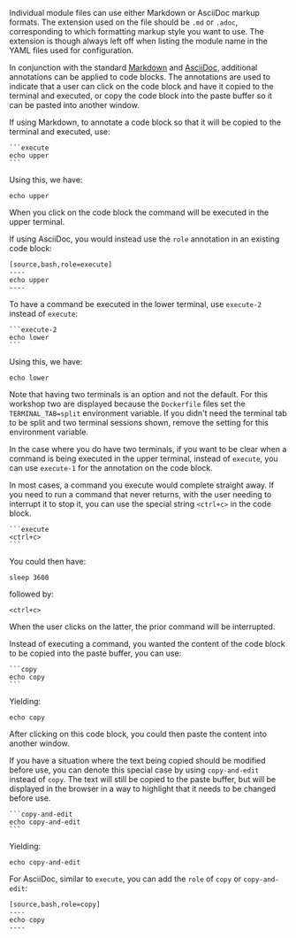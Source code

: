 Individual module files can use either Markdown or AsciiDoc markup formats. The extension used on the file should be `.md` or `.adoc`, corresponding to which formatting markup style you want to use. The extension is though always left off when listing the module name in the YAML files used for configuration.

In conjunction with the standard [Markdown](https://github.github.com/gfm/) and [AsciiDoc](http://asciidoc.org/), additional annotations can be applied to code blocks. The annotations are used to indicate that a user can click on the code block and have it copied to the terminal and executed, or copy the code block into the paste buffer so it can be pasted into another window.

If using Markdown, to annotate a code block so that it will be copied to the terminal and executed, use:

<pre><code>```execute
echo upper
```</code></pre>

Using this, we have:

```execute
echo upper
```

When you click on the code block the command will be executed in the upper terminal.

If using AsciiDoc, you would instead use the `role` annotation in an existing code block:

<pre><code>[source,bash,role=execute]
----
echo upper
----
</code></pre>

To have a command be executed in the lower terminal, use `execute-2` instead of `execute`:

<pre><code>```execute-2
echo lower
```</code></pre>

Using this, we have:

```execute-2
echo lower
```

Note that having two terminals is an option and not the default. For this workshop two are displayed because the `Dockerfile` files set the `TERMINAL_TAB=split` environment variable. If you didn't need the terminal tab to be split and two terminal sessions shown, remove the setting for this environment variable.

In the case where you do have two terminals, if you want to be clear when a command is being executed in the upper terminal, instead of `execute`, you can use `execute-1` for the annotation on the code block.

In most cases, a command you execute would complete straight away. If you need to run a command that never returns, with the user needing to interrupt it to stop it, you can use the special string `<ctrl+c>` in the code block.

<pre><code>```execute
&lt;ctrl+c&gt;
```</code></pre>

You could then have:

```execute
sleep 3600
```

followed by:

```execute
<ctrl+c>
```

When the user clicks on the latter, the prior command will be interrupted.

Instead of executing a command, you wanted the content of the code block to be copied into the paste buffer, you can use:

<pre><code>```copy
echo copy
```</code></pre>

Yielding:

```copy
echo copy
```

After clicking on this code block, you could then paste the content into another window.

If you have a situation where the text being copied should be modified before use, you can denote this special case by using `copy-and-edit` instead of `copy`. The text will still be copied to the paste buffer, but will be displayed in the browser in a way to highlight that it needs to be changed before use.

<pre><code>```copy-and-edit
echo copy-and-edit
```</code></pre>

Yielding:

```copy-and-edit
echo copy-and-edit
```

For AsciiDoc, similar to `execute`, you can add the `role` of `copy` or `copy-and-edit`:

<pre><code>[source,bash,role=copy]
----
echo copy
----
</code></pre>

